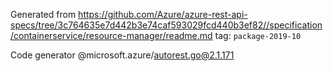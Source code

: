 Generated from https://github.com/Azure/azure-rest-api-specs/tree/3c764635e7d442b3e74caf593029fcd440b3ef82//specification/containerservice/resource-manager/readme.md tag: `package-2019-10`

Code generator @microsoft.azure/autorest.go@2.1.171


